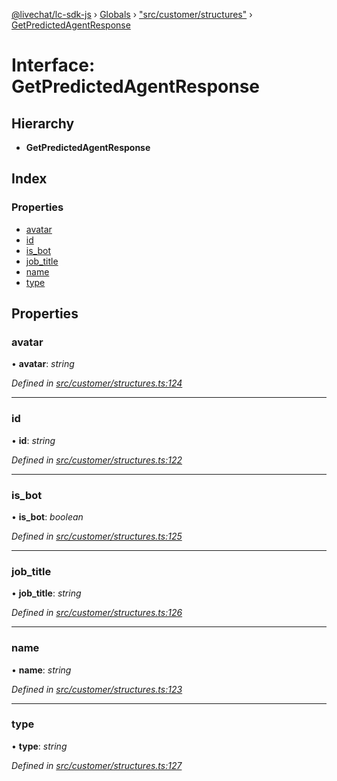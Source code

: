 [@livechat/lc-sdk-js](../README.md) › [Globals](../globals.md) › ["src/customer/structures"](../modules/_src_customer_structures_.md) › [GetPredictedAgentResponse](_src_customer_structures_.getpredictedagentresponse.md)

# Interface: GetPredictedAgentResponse

## Hierarchy

* **GetPredictedAgentResponse**

## Index

### Properties

* [avatar](_src_customer_structures_.getpredictedagentresponse.md#avatar)
* [id](_src_customer_structures_.getpredictedagentresponse.md#id)
* [is_bot](_src_customer_structures_.getpredictedagentresponse.md#is_bot)
* [job_title](_src_customer_structures_.getpredictedagentresponse.md#job_title)
* [name](_src_customer_structures_.getpredictedagentresponse.md#name)
* [type](_src_customer_structures_.getpredictedagentresponse.md#type)

## Properties

###  avatar

• **avatar**: *string*

*Defined in [src/customer/structures.ts:124](https://github.com/livechat/lc-sdk-js/blob/8143b05/src/customer/structures.ts#L124)*

___

###  id

• **id**: *string*

*Defined in [src/customer/structures.ts:122](https://github.com/livechat/lc-sdk-js/blob/8143b05/src/customer/structures.ts#L122)*

___

###  is_bot

• **is_bot**: *boolean*

*Defined in [src/customer/structures.ts:125](https://github.com/livechat/lc-sdk-js/blob/8143b05/src/customer/structures.ts#L125)*

___

###  job_title

• **job_title**: *string*

*Defined in [src/customer/structures.ts:126](https://github.com/livechat/lc-sdk-js/blob/8143b05/src/customer/structures.ts#L126)*

___

###  name

• **name**: *string*

*Defined in [src/customer/structures.ts:123](https://github.com/livechat/lc-sdk-js/blob/8143b05/src/customer/structures.ts#L123)*

___

###  type

• **type**: *string*

*Defined in [src/customer/structures.ts:127](https://github.com/livechat/lc-sdk-js/blob/8143b05/src/customer/structures.ts#L127)*
